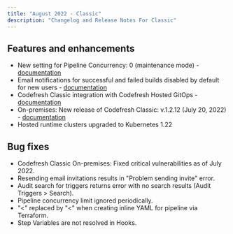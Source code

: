 ```yaml
---
title: "August 2022 - Classic"
description: "Changelog and Release Notes For Classic"
---
```


## Features and enhancements

- New setting for Pipeline Concurrency: 0 (maintenance mode) - [documentation]({{site.baseurl}}/docs/pipelines/pipelines/#policies)
- Email notifications for successful and failed builds disabled by default for new users - [documentation]({{site.baseurl}}/docs/administration/user-settings/#email-notifications-for-builds)
- Codefresh Classic integration with Codefresh Hosted GitOps - [documentation]({{site.baseurl}}/docs/integrations/codefresh-hosted-gitops/)
- On-premises: New release of Codefresh Classic: v.1.2.12 (July 20, 2022) - [documentation]({{site.baseurl}}/docs/installation/codefresh-on-prem-upgrade/)
- Hosted runtime clusters upgraded to Kubernetes 1.22

## Bug fixes

- Codefresh Classic On-premises: Fixed critical vulnerabilities as of July 2022.
- Resending email invitations results in "Problem sending invite" error.
- Audit search for triggers returns error with no search results (Audit Triggers > Search).
- Pipeline concurrency limit ignored periodically.
- "<" replaced by "&lt;" when creating inline YAML for pipeline via Terraform.
- Step Variables are not resolved in Hooks.
